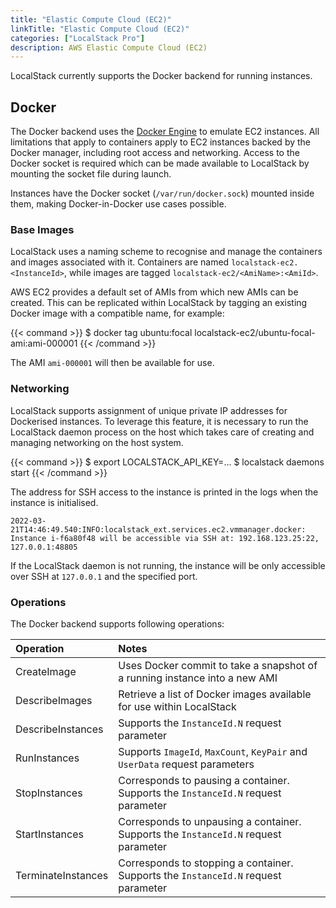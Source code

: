 ```yaml
---
title: "Elastic Compute Cloud (EC2)"
linkTitle: "Elastic Compute Cloud (EC2)"
categories: ["LocalStack Pro"]
description: AWS Elastic Compute Cloud (EC2)
---
```


LocalStack currently supports the Docker backend for running instances.


## Docker

The Docker backend uses the [Docker Engine](https://docs.docker.com/engine/) to emulate EC2 instances.
All limitations that apply to containers apply to EC2 instances backed by the Docker manager, including root access and networking.
Access to the Docker socket is required which can be made available to LocalStack by mounting the socket file during launch.

Instances have the Docker socket (`/var/run/docker.sock`) mounted inside them, making Docker-in-Docker use cases possible.


### Base Images

LocalStack uses a naming scheme to recognise and manage the containers and images associated with it.
Containers are named `localstack-ec2.<InstanceId>`, while images are tagged `localstack-ec2/<AmiName>:<AmiId>`.

AWS EC2 provides a default set of AMIs from which new AMIs can be created.
This can be replicated within LocalStack by tagging an existing Docker image with a compatible name, for example:

{{< command >}}
$ docker tag ubuntu:focal localstack-ec2/ubuntu-focal-ami:ami-000001
{{< /command >}}

The AMI `ami-000001` will then be available for use.


### Networking

LocalStack supports assignment of unique private IP addresses for Dockerised instances.
To leverage this feature, it is necessary to run the LocalStack daemon process on the host which takes care of creating and managing networking on the host system.

{{< command >}}
$ export LOCALSTACK_API_KEY=...
$ localstack daemons start
{{< /command >}}

The address for SSH access to the instance is printed in the logs when the instance is initialised.

```
2022-03-21T14:46:49.540:INFO:localstack_ext.services.ec2.vmmanager.docker: Instance i-f6a80f48 will be accessible via SSH at: 192.168.123.25:22, 127.0.0.1:48805
```

If the LocalStack daemon is not running, the instance will be only accessible over SSH at `127.0.0.1` and the specified port.


### Operations

The Docker backend supports following operations:

| Operation | Notes |
|:----------|:------|
| CreateImage | Uses Docker commit to take a snapshot of a running instance into a new AMI |
| DescribeImages | Retrieve a list of Docker images available for use within LocalStack |
| DescribeInstances | Supports the `InstanceId.N` request parameter |
| RunInstances | Supports `ImageId`, `MaxCount`, `KeyPair` and `UserData` request parameters |
| StopInstances | Corresponds to pausing a container. Supports the `InstanceId.N` request parameter |
| StartInstances | Corresponds to unpausing a container. Supports the `InstanceId.N` request parameter |
| TerminateInstances | Corresponds to stopping a container. Supports the `InstanceId.N` request parameter |
